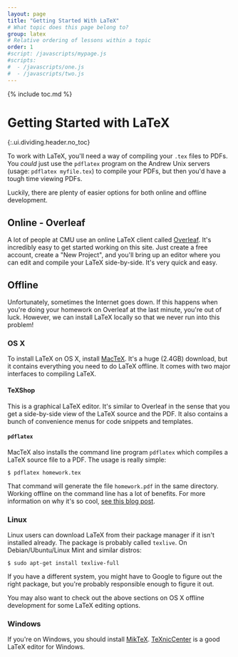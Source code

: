 ```yaml
---
layout: page
title: "Getting Started With LaTeX"
# What topic does this page belong to?
group: latex
# Relative ordering of lessons within a topic
order: 1
#script: /javascripts/mypage.js
#scripts:
#  - /javascripts/one.js
#  - /javascripts/two.js
---
```



{% include toc.md %}

# Getting Started with LaTeX
{:.ui.dividing.header.no_toc}

To work with LaTeX, you'll need a way of compiling your `.tex` files to PDFs.
You _could_ just use the `pdflatex` program on the Andrew Unix servers (usage:
`pdflatex myfile.tex`) to compile your PDFs, but then you'd have a tough time
viewing PDFs.

Luckily, there are plenty of easier options for both online and offline
development.

## Online - Overleaf

A lot of people at CMU use an online LaTeX client called
[Overleaf][overleaf]. It's incredibly easy to get started working on this
site. Just create a free account, create a "New Project", and you'll bring up an
editor where you can edit and compile your LaTeX side-by-side. It's very quick
and easy.

## Offline

Unfortunately, sometimes the Internet goes down. If this happens when you're
doing your homework on Overleaf at the last minute, you're out of luck.
However, we can install LaTeX locally so that we never run into this problem!

### OS X

To install LaTeX on OS X, install [MacTeX][mactex]. It's a huge (2.4GB)
download, but it contains everything you need to do LaTeX offline. It comes with
two major interfaces to compiling LaTeX.

#### TeXShop

This is a graphical LaTeX editor. It's similar to Overleaf in the sense that
you get a side-by-side view of the LaTeX source and the PDF. It also contains a
bunch of convenience menus for code snippets and templates.

#### `pdflatex`

MacTeX also installs the command line program `pdflatex` which compiles a LaTeX
source file to a PDF. The usage is really simple:

~~~
$ pdflatex homework.tex
~~~

That command will generate the file `homework.pdf` in the same directory.
Working offline on the command line has a lot of benefits. For more information
on why it's so cool, [see this blog post][offline].

### Linux

Linux users can download LaTeX from their package manager if it isn't installed
already. The package is probably called `texlive`. On Debian/Ubuntu/Linux Mint
and similar distros:

~~~
$ sudo apt-get install texlive-full
~~~

If you have a different system, you might have to Google to figure out the right
package, but you're probably responsible enough to figure it out.

You may also want to check out the above sections on OS X offline development
for some LaTeX editing options.

### Windows

If you're on Windows, you should install [MikTeX][miktex]. [TeXnicCenter][texnic] is a
good LaTeX editor for Windows.

[overleaf]: https://www.overleaf.com/
[mactex]: https://tug.org/mactex/
[offline]: http://blog.jez.io/2014/10/06/offline-latex-development/
[miktex]: http://miktex.org/
[texnic]: http://www.texniccenter.org/
